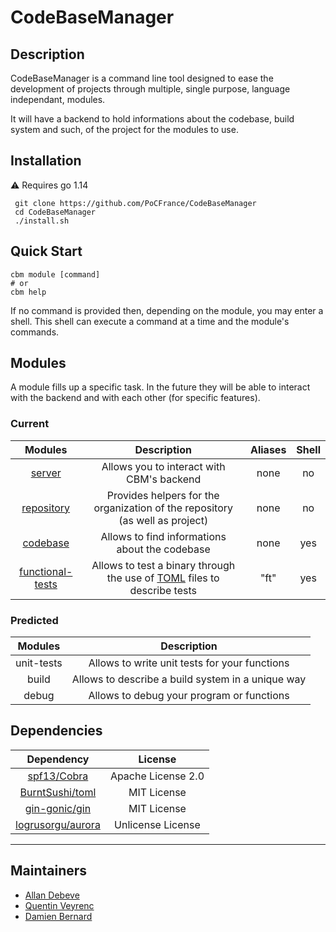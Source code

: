 # CodeBaseManager

## Description
CodeBaseManager is a command line tool designed to ease the development of projects through multiple, single purpose, language independant, modules.

It will have a backend to hold informations about the codebase, build system and such, of the project for the modules to use.

## Installation

:warning: Requires go 1.14
```
 git clone https://github.com/PoCFrance/CodeBaseManager
 cd CodeBaseManager
 ./install.sh
```
## Quick Start

```
cbm module [command]
# or
cbm help
```

If no command is provided then, depending on the module, you may enter a shell. This shell can execute a command at a time and the module's commands.

## Modules
A module fills up a specific task. In the future they will be able to interact with the backend and with each other (for specific features).

### Current

|        Modules                             | Description | Aliases | Shell |
|:------------------------------------------:|:-----------:|:-------:|:-----:|
|[server](/modules/server/README.md)         | Allows you to interact with CBM's backend | none    | no |
|[repository](/modules/repository/README.md) | Provides helpers for the organization of the repository (as well as project) |none    | no |
|[codebase](/backend/codebase/README.md)     | Allows to find informations about the codebase  |none    | yes |
|[functional-tests](/modules/funcTests/README.md) | Allows to test a binary through the use of [TOML](https://github.com/toml-lang/toml) files to describe tests |"ft" | yes |

### Predicted

| Modules    | Description |
|:----------:|:-----------:|
| unit-tests | Allows to write unit tests for your functions |
| build      | Allows to describe a build system in a unique way |
| debug      | Allows to debug your program or functions |


## Dependencies

|                          Dependency                        |      License       |
|:----------------------------------------------------------:|:------------------:|
| [spf13/Cobra](https://github.com/spf13/cobra)              | Apache License 2.0 |
| [BurntSushi/toml](https://github.com/BurntSushi/toml)      | MIT License        |
| [gin-gonic/gin](https://github.com/gin-gonic/gin)          | MIT License        |
| [logrusorgu/aurora](https://github.com/logrusorgru/aurora) | Unlicense License  |


------------
## Maintainers

 - [Allan Debeve](https://github.com/Gfaim)
 - [Quentin Veyrenc](https://github.com/VrncQuentin)
 - [Damien Bernard](https://github.com/Encorpluptit)
